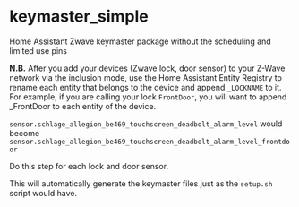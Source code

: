 # keymaster_simple
Home Assistant Zwave keymaster package without the scheduling and limited use pins

**N.B.**  After you add your devices (Zwave lock, door sensor) to your Z-Wave network via the inclusion mode, use the Home Assistant Entity Registry to rename each entity that belongs to the device and append `_LOCKNAME` to it.  For example, if you are calling your lock `FrontDoor`, you will want to append _FrontDoor to each entity of the device.

`sensor.schlage_allegion_be469_touchscreen_deadbolt_alarm_level` 
would become 
`sensor.schlage_allegion_be469_touchscreen_deadbolt_alarm_level_frontdoor`

Do this step for each lock and door sensor.

This will automatically generate the keymaster files just as the `setup.sh` script would have.
